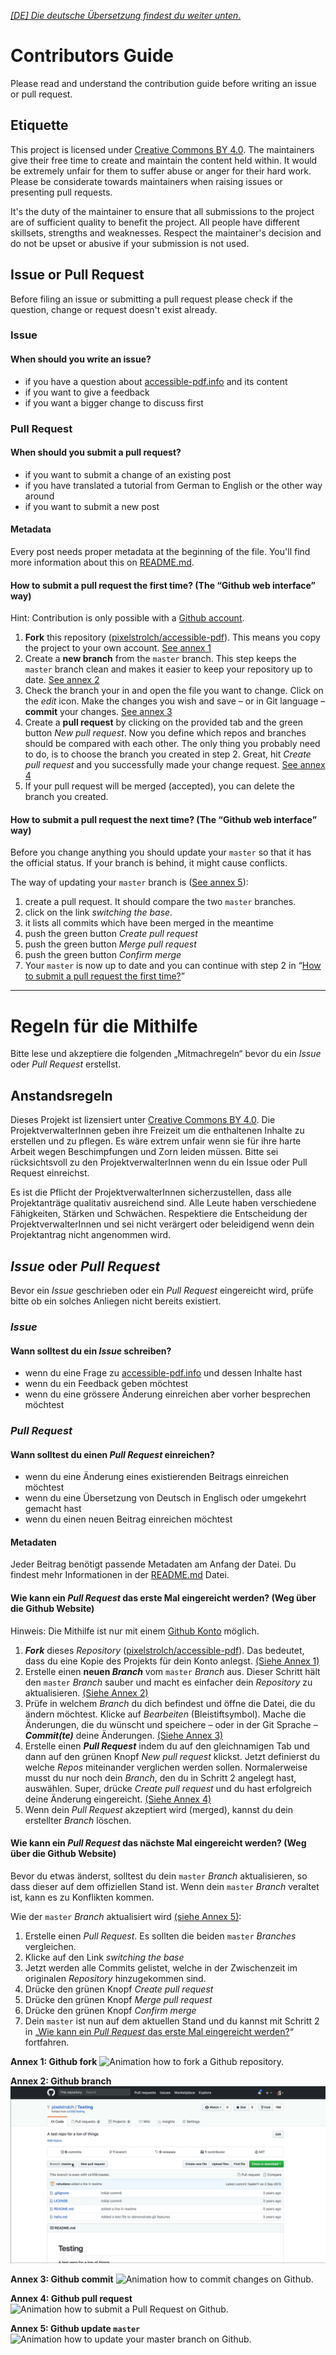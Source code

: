 *[[DE] Die deutsche Übersetzung findest du weiter unten.](#de)*

# Contributors Guide

Please read and understand the contribution guide before writing an issue or pull request.

## Etiquette

This project is licensed under [Creative Commons BY 4.0](LICENSE). The maintainers give their free time to create and maintain the content held within. It would be extremely unfair for them to suffer abuse or anger for their hard work. Please be considerate towards maintainers when raising issues or presenting pull requests.

It's the duty of the maintainer to ensure that all submissions to the project are of sufficient quality to benefit the project. All people have different skillsets, strengths and weaknesses. Respect the maintainer's decision and do not be upset or abusive if your submission is not used.

## Issue or Pull Request

Before filing an issue or submitting a pull request please check if the question, change or request doesn't exist already.

### Issue

#### When should you write an issue?

- if you have a question about [accessible-pdf.info](https://accessible-pdf.info/en/) and its content
- if you want to give a feedback
- if you want a bigger change to discuss first

### Pull Request

#### When should you submit a pull request?

- if you want to submit a change of an existing post
- if you have translated a tutorial from German to English or the other way around
- if you want to submit a new post

#### Metadata

Every post needs proper metadata at the beginning of the file. You'll find more information about this on [README.md](README.md).

<h4 id="en-pull-request-first-time">How to submit a pull request the first time? (The “Github web interface” way)</h4>

Hint: Contribution is only possible with a [Github account](https://github.com/join).

1. **Fork** this repository ([pixelstrolch/accessible-pdf](https://github.com/pixelstrolch/accessible-pdf)). This means you copy the project to your own account. [See annex 1](#annex1)
2. Create a **new branch** from the `master` branch. This step keeps the `master` branch clean and makes it easier to keep your repository up to date. [See annex 2](#annex2)
3. Check the branch your in and open the file you want to change. Click on the *edit* icon. Make the changes you wish and save – or in Git language – **commit** your changes. [See annex 3](#annex3)
4. Create a **pull request** by clicking on the provided tab and the green button *New pull request*. Now you define which repos and branches should be compared with each other. The only thing you probably need to do, is to choose the branch you created in step 2. Great, hit *Create pull request* and you successfully made your change request. [See annex 4](#annex4)
5. If your pull request will be merged (accepted), you can delete the branch you created.

#### How to submit a pull request the next time? (The “Github web interface” way)

Before you change anything you should update your `master` so that it has the official status. If your branch is behind, it might cause conflicts.

The way of updating your `master` branch is ([See annex 5](#annex5)):

1. create a pull request. It should compare the two `master` branches. 
2. click on the link *switching the base*.
3. it lists all commits which have been merged in the meantime
4. push the green button *Create pull request*
5. push the green button *Merge pull request*
6. push the green button *Confirm merge*
7. Your `master` is now up to date and you can continue with step 2 in “[How to submit a pull request the first time?](#en-pull-request-first-time)”

***

<h1 id="de">Regeln für die Mithilfe</h1>

Bitte lese und akzeptiere die folgenden „Mitmachregeln“ bevor du ein *Issue* oder *Pull Request* erstellst.

## Anstandsregeln

Dieses Projekt ist lizensiert unter [Creative Commons BY 4.0](LICENSE). Die ProjektverwalterInnen geben ihre Freizeit um die enthaltenen Inhalte zu erstellen und zu pflegen. Es wäre extrem unfair wenn sie für ihre harte Arbeit wegen Beschimpfungen und Zorn leiden müssen. Bitte sei rücksichtsvoll zu den ProjektverwalterInnen wenn du ein Issue oder Pull Request einreichst.

Es ist die Pflicht der ProjektverwalterInnen sicherzustellen, dass alle Projektanträge qualitativ ausreichend sind. Alle Leute haben verschiedene Fähigkeiten, Stärken und Schwächen. Respektiere die Entscheidung der ProjektverwalterInnen und sei nicht verärgert oder beleidigend wenn dein Projektantrag nicht angenommen wird.

## *Issue* oder *Pull Request*

Bevor ein *Issue* geschrieben oder ein *Pull Request* eingereicht wird, prüfe bitte ob ein solches Anliegen nicht bereits existiert.

### *Issue*

#### Wann solltest du ein *Issue* schreiben?

- wenn du eine Frage zu [accessible-pdf.info](https://accessible-pdf.info/de/) und dessen Inhalte hast
- wenn du ein Feedback geben möchtest
- wenn du eine grössere Änderung einreichen aber vorher besprechen möchtest

### *Pull Request*

#### Wann solltest du einen *Pull Request* einreichen?

- wenn du eine Änderung eines existierenden Beitrags einreichen möchtest
- wenn du eine Übersetzung von Deutsch in Englisch oder umgekehrt gemacht hast
- wenn du einen neuen Beitrag einreichen möchtest

#### Metadaten

Jeder Beitrag benötigt passende Metadaten am Anfang der Datei. Du findest mehr Informationen in der [README.md](README.md) Datei.

<h4 id="de-pull-request-first-time">Wie kann ein <em>Pull Request</em> das erste Mal eingereicht werden? (Weg über die Github Website)</h4>

Hinweis: Die Mithilfe ist nur mit einem [Github Konto](https://github.com/join) möglich.

1. ***Fork*** dieses *Repository* ([pixelstrolch/accessible-pdf](https://github.com/pixelstrolch/accessible-pdf)). Das bedeutet, dass du eine Kopie des Projekts für dein Konto anlegst. [(Siehe Annex 1)](#annex1) 
2. Erstelle einen **neuen *Branch*** vom `master` *Branch* aus. Dieser Schritt hält den `master` *Branch* sauber und macht es einfacher dein *Repository* zu aktualisieren. [(Siehe Annex 2)](#annex2)
3. Prüfe in welchem *Branch* du dich befindest und öffne die Datei, die du ändern möchtest. Klicke auf *Bearbeiten* (Bleistiftsymbol). Mache die Änderungen, die du wünscht und speichere – oder in der Git Sprache – ***Commit(te)*** deine Änderungen. [(Siehe Annex 3)](#annex3)
4. Erstelle einen ***Pull Request*** indem du auf den gleichnamigen Tab und dann auf den grünen Knopf *New pull request* klickst. Jetzt definierst du welche *Repos* miteinander verglichen werden sollen. Normalerweise musst du nur noch dein *Branch*, den du in Schritt 2 angelegt hast, auswählen. Super, drücke *Create pull request* und du hast erfolgreich deine Änderung eingereicht. [(Siehe Annex 4)](#annex4)
5. Wenn dein *Pull Request* akzeptiert wird (merged), kannst du dein erstellter *Branch* löschen.

#### Wie kann ein *Pull Request* das nächste Mal eingereicht werden? (Weg über die Github Website)

Bevor du etwas änderst, solltest du dein `master` *Branch* aktualisieren, so dass dieser auf dem offiziellen Stand ist. Wenn dein `master` *Branch* veraltet ist, kann es zu Konflikten kommen.

Wie der `master` *Branch* aktualisiert wird [(siehe Annex 5)](#annex5):

1. Erstelle einen *Pull Request*. Es sollten die beiden `master` *Branches* vergleichen.
2. Klicke auf den Link *switching the base*
3. Jetzt werden alle Commits gelistet, welche in der Zwischenzeit im originalen *Repository* hinzugekommen sind.
4. Drücke den grünen Knopf *Create pull request*
5. Drücke den grünen Knopf *Merge pull request*
6. Drücke den grünen Knopf *Confirm merge*   
7. Dein `master` ist nun auf dem aktuellen Stand und du kannst mit Schritt 2 in „[Wie kann ein *Pull Request* das erste Mal eingereicht werden?](#de-pull-request-first-time)“ fortfahren.

<strong id="annex1">Annex 1: Github fork</strong>
![Animation how to fork a Github repository.](assets/github/github_fork.gif)

<strong id="annex2">Annex 2: Github branch</strong>
![Animation how to create a new branch on Github.](assets/github/github_branch.gif)

<strong id="annex3">Annex 3: Github commit</strong>
![Animation how to commit changes on Github.](assets/github/github_commit.gif)

<strong id="annex4">Annex 4: Github pull request</strong>
![Animation how to submit a Pull Request on Github.](assets/github/github_pullRequest.gif)

<strong id="annex5">Annex 5: Github update `master`</strong>
![Animation how to update your master branch on Github.](assets/github/github_pullRequest_updateMaster.gif)
